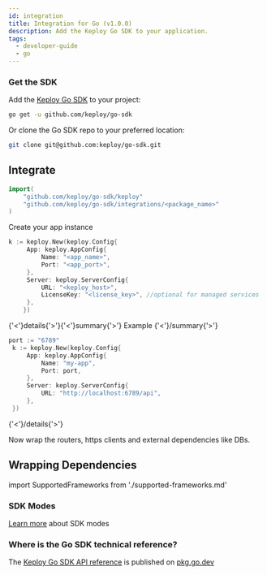 ```yaml
---
id: integration
title: Integration for Go (v1.0.0)
description: Add the Keploy Go SDK to your application.
tags:
  - developer-guide
  - go
---
```


### Get the SDK

Add the [Keploy Go SDK](https://github.com/keploy/go-sdk) to your project:

```bash
go get -u github.com/keploy/go-sdk
```

Or clone the Go SDK repo to your preferred location:

```bash
git clone git@github.com:keploy/go-sdk.git
```

## Integrate

```go
import(
    "github.com/keploy/go-sdk/keploy"
    "github.com/keploy/go-sdk/integrations/<package_name>"
)
```

Create your app instance

```go
k := keploy.New(keploy.Config{
     App: keploy.AppConfig{
         Name: "<app_name>",
         Port: "<app_port>",
     },
     Server: keploy.ServerConfig{
         URL: "<keploy_host>",
         LicenseKey: "<license_key>", //optional for managed services
     },
    })
```

{'<'}details{'>'}{'<'}summary{'>'} Example {'<'}/summary{'>'}

```go
port := "6789"
 k := keploy.New(keploy.Config{
     App: keploy.AppConfig{
         Name: "my-app",
         Port: port,
     },
     Server: keploy.ServerConfig{
         URL: "http://localhost:6789/api",
     },
 })
```

{'<'}/details{'>'}

Now wrap the routers, https clients and external dependencies like DBs.

## Wrapping Dependencies

import SupportedFrameworks from './supported-frameworks.md'

<SupportedFrameworks/>

### SDK Modes

[Learn more](../concepts/what-are-keploy-sdk-modes.md) about SDK modes

### Where is the Go SDK technical reference?

The [Keploy Go SDK API reference](https://pkg.go.dev/github.com/keploy/go-sdk) is published on [pkg.go.dev](https://pkg.go.dev/github.com/keploy/go-sdk)
